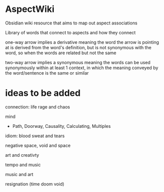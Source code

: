 # AspectWiki
Obsidian wiki resource that aims to map out aspect associations

Library of words that connect to aspects and how they connect

one-way arrow implies a derivative meaning
the word the arrow is pointing at is derived from the word's definition, but is not synonymous with the word, so when the words are related but not the same

two-way arrow implies a synonymous meaning
the words can be used synonymously within at least 1 context, in which the meaning conveyed by the word/sentence is the same or similar 



# ideas to be added
connection: life rage and chaos

mind
- Path, Doorway, Causality, Calculating, Multiples

idiom: blood sweat and tears

negative space, void and space

art and creativty

tempo and music

music and art

resignation (time doom void)